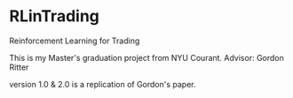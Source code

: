 # RLinTrading
Reinforcement Learning for Trading

This is my Master's graduation project from NYU Courant.
Advisor: Gordon Ritter

version 1.0 & 2.0 is a replication of Gordon's paper.

